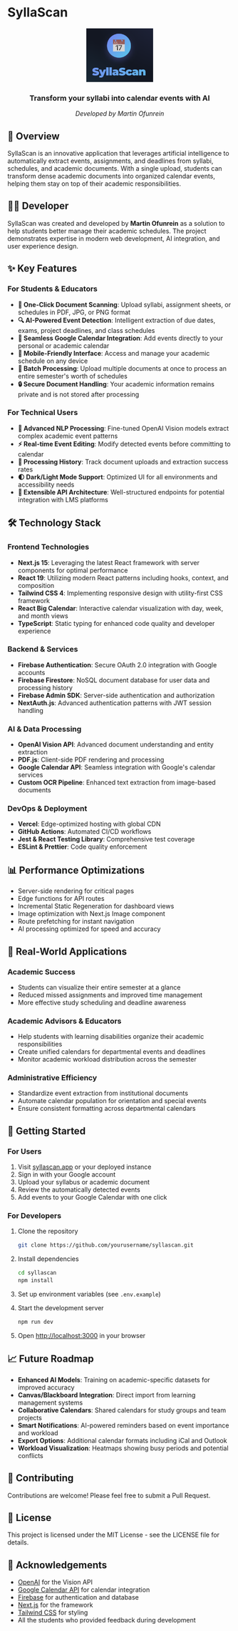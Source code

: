 # SyllaScan

<div align="center">
  <img src="public/logo.png" alt="SyllaScan Logo" width="150" />
  <h3>Transform your syllabi into calendar events with AI</h3>
  <p><em>Developed by Martin Ofunrein</em></p>
</div>

## 🌟 Overview

SyllaScan is an innovative application that leverages artificial intelligence to automatically extract events, assignments, and deadlines from syllabi, schedules, and academic documents. With a single upload, students can transform dense academic documents into organized calendar events, helping them stay on top of their academic responsibilities.

## 👨‍💻 Developer

SyllaScan was created and developed by **Martin Ofunrein** as a solution to help students better manage their academic schedules. The project demonstrates expertise in modern web development, AI integration, and user experience design.

## ✨ Key Features

### For Students & Educators
- **📝 One-Click Document Scanning**: Upload syllabi, assignment sheets, or schedules in PDF, JPG, or PNG format
- **🔍 AI-Powered Event Detection**: Intelligent extraction of due dates, exams, project deadlines, and class schedules
- **📅 Seamless Google Calendar Integration**: Add events directly to your personal or academic calendar
- **📱 Mobile-Friendly Interface**: Access and manage your academic schedule on any device
- **🔄 Batch Processing**: Upload multiple documents at once to process an entire semester's worth of schedules
- **🔒 Secure Document Handling**: Your academic information remains private and is not stored after processing

### For Technical Users
- **🧠 Advanced NLP Processing**: Fine-tuned OpenAI Vision models extract complex academic event patterns
- **⚡ Real-time Event Editing**: Modify detected events before committing to calendar
- **🔄 Processing History**: Track document uploads and extraction success rates
- **🌓 Dark/Light Mode Support**: Optimized UI for all environments and accessibility needs
- **🔌 Extensible API Architecture**: Well-structured endpoints for potential integration with LMS platforms

## 🛠️ Technology Stack

### Frontend Technologies
- **Next.js 15**: Leveraging the latest React framework with server components for optimal performance
- **React 19**: Utilizing modern React patterns including hooks, context, and composition
- **Tailwind CSS 4**: Implementing responsive design with utility-first CSS framework
- **React Big Calendar**: Interactive calendar visualization with day, week, and month views
- **TypeScript**: Static typing for enhanced code quality and developer experience

### Backend & Services
- **Firebase Authentication**: Secure OAuth 2.0 integration with Google accounts
- **Firebase Firestore**: NoSQL document database for user data and processing history
- **Firebase Admin SDK**: Server-side authentication and authorization
- **NextAuth.js**: Advanced authentication patterns with JWT session handling

### AI & Data Processing
- **OpenAI Vision API**: Advanced document understanding and entity extraction
- **PDF.js**: Client-side PDF rendering and processing
- **Google Calendar API**: Seamless integration with Google's calendar services
- **Custom OCR Pipeline**: Enhanced text extraction from image-based documents

### DevOps & Deployment
- **Vercel**: Edge-optimized hosting with global CDN
- **GitHub Actions**: Automated CI/CD workflows
- **Jest & React Testing Library**: Comprehensive test coverage
- **ESLint & Prettier**: Code quality enforcement

## 📊 Performance Optimizations

- Server-side rendering for critical pages
- Edge functions for API routes
- Incremental Static Regeneration for dashboard views
- Image optimization with Next.js Image component
- Route prefetching for instant navigation
- AI processing optimized for speed and accuracy

## 📱 Real-World Applications

### Academic Success
- Students can visualize their entire semester at a glance
- Reduced missed assignments and improved time management
- More effective study scheduling and deadline awareness

### Academic Advisors & Educators
- Help students with learning disabilities organize their academic responsibilities
- Create unified calendars for departmental events and deadlines
- Monitor academic workload distribution across the semester

### Administrative Efficiency
- Standardize event extraction from institutional documents
- Automate calendar population for orientation and special events
- Ensure consistent formatting across departmental calendars

## 🚀 Getting Started

### For Users
1. Visit [syllascan.app](https://syllascan.app) or your deployed instance
2. Sign in with your Google account
3. Upload your syllabus or academic document
4. Review the automatically detected events
5. Add events to your Google Calendar with one click

### For Developers
1. Clone the repository
   ```bash
   git clone https://github.com/yourusername/syllascan.git
   ```

2. Install dependencies
   ```bash
   cd syllascan
   npm install
   ```

3. Set up environment variables (see `.env.example`)

4. Start the development server
   ```bash
   npm run dev
   ```

5. Open [http://localhost:3000](http://localhost:3000) in your browser

## 📈 Future Roadmap

- **Enhanced AI Models**: Training on academic-specific datasets for improved accuracy
- **Canvas/Blackboard Integration**: Direct import from learning management systems
- **Collaborative Calendars**: Shared calendars for study groups and team projects
- **Smart Notifications**: AI-powered reminders based on event importance and workload
- **Export Options**: Additional calendar formats including iCal and Outlook
- **Workload Visualization**: Heatmaps showing busy periods and potential conflicts

## 🤝 Contributing

Contributions are welcome! Please feel free to submit a Pull Request.

## 📄 License

This project is licensed under the MIT License - see the LICENSE file for details.

## 🙏 Acknowledgements

- [OpenAI](https://openai.com/) for the Vision API
- [Google Calendar API](https://developers.google.com/calendar) for calendar integration
- [Firebase](https://firebase.google.com/) for authentication and database
- [Next.js](https://nextjs.org/) for the framework
- [Tailwind CSS](https://tailwindcss.com/) for styling
- All the students who provided feedback during development
